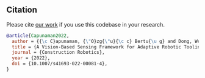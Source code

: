## Citation

Please cite [our work](https://doi.org/10.1007/s41693-022-00081-4) if you use this codebase in your research.

```bib
@article{Capunaman2022,
  author = {{\c C}apunaman, {\"O}zg{\"u}{\c c} Bertu{\u g} and Dong, Wei and G{\"u}rsoy, Benay},
  title = {A Vision-Based Sensing Framework for Adaptive Robotic Tooling of Indefinite Surfaces},
  journal = {Construction Robotics},
  year = {2022},
  doi = {10.1007/s41693-022-00081-4},
}
```
